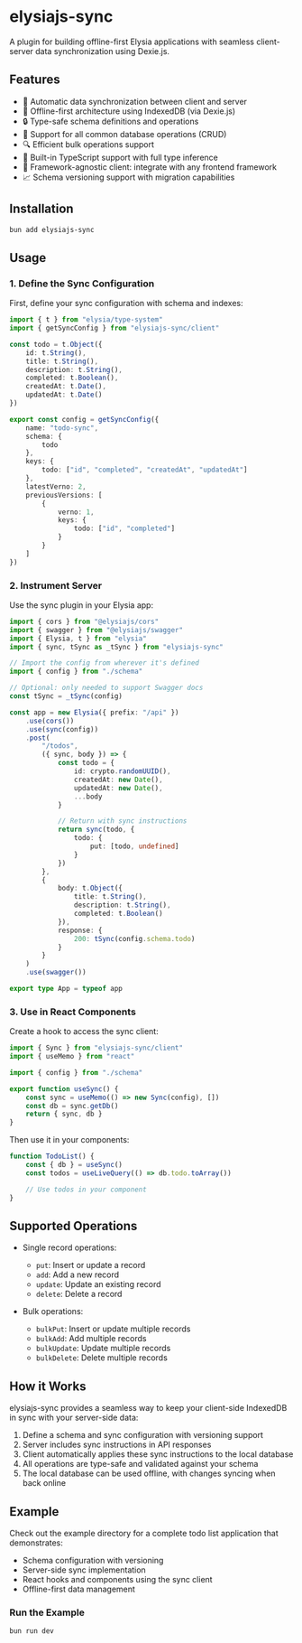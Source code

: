 # elysiajs-sync

A plugin for building offline-first Elysia applications with seamless client-server data synchronization using Dexie.js.

## Features

- 🔄 Automatic data synchronization between client and server
- 📱 Offline-first architecture using IndexedDB (via Dexie.js)
- 🔒 Type-safe schema definitions and operations
- 🚀 Support for all common database operations (CRUD)
- 🔍 Efficient bulk operations support
- 📐 Built-in TypeScript support with full type inference
- 🤝 Framework-agnostic client: integrate with any frontend framework
- 📈 Schema versioning support with migration capabilities

## Installation

```bash
bun add elysiajs-sync
```

## Usage

### 1. Define the Sync Configuration

First, define your sync configuration with schema and indexes:

```typescript
import { t } from "elysia/type-system"
import { getSyncConfig } from "elysiajs-sync/client"

const todo = t.Object({
	id: t.String(),
	title: t.String(),
	description: t.String(),
	completed: t.Boolean(),
	createdAt: t.Date(),
	updatedAt: t.Date()
})

export const config = getSyncConfig({
	name: "todo-sync",
	schema: {
		todo
	},
	keys: {
		todo: ["id", "completed", "createdAt", "updatedAt"]
	},
	latestVerno: 2,
	previousVersions: [
		{
			verno: 1,
			keys: {
				todo: ["id", "completed"]
			}
		}
	]
})
```

### 2. Instrument Server

Use the sync plugin in your Elysia app:

```typescript
import { cors } from "@elysiajs/cors"
import { swagger } from "@elysiajs/swagger"
import { Elysia, t } from "elysia"
import { sync, tSync as _tSync } from "elysiajs-sync"

// Import the config from wherever it's defined
import { config } from "./schema"

// Optional: only needed to support Swagger docs
const tSync = _tSync(config)

const app = new Elysia({ prefix: "/api" })
	.use(cors())
	.use(sync(config))
	.post(
		"/todos",
		({ sync, body }) => {
			const todo = {
				id: crypto.randomUUID(),
				createdAt: new Date(),
				updatedAt: new Date(),
				...body
			}

			// Return with sync instructions
			return sync(todo, {
				todo: {
					put: [todo, undefined]
				}
			})
		},
		{
			body: t.Object({
				title: t.String(),
				description: t.String(),
				completed: t.Boolean()
			}),
			response: {
				200: tSync(config.schema.todo)
			}
		}
	)
	.use(swagger())

export type App = typeof app
```

### 3. Use in React Components

Create a hook to access the sync client:

```typescript
import { Sync } from "elysiajs-sync/client"
import { useMemo } from "react"

import { config } from "./schema"

export function useSync() {
	const sync = useMemo(() => new Sync(config), [])
	const db = sync.getDb()
	return { sync, db }
}
```

Then use it in your components:

```typescript
function TodoList() {
	const { db } = useSync()
	const todos = useLiveQuery(() => db.todo.toArray())

	// Use todos in your component
}
```

## Supported Operations

- Single record operations:

  - `put`: Insert or update a record
  - `add`: Add a new record
  - `update`: Update an existing record
  - `delete`: Delete a record

- Bulk operations:

  - `bulkPut`: Insert or update multiple records
  - `bulkAdd`: Add multiple records
  - `bulkUpdate`: Update multiple records
  - `bulkDelete`: Delete multiple records

## How it Works

elysiajs-sync provides a seamless way to keep your client-side IndexedDB in sync with your server-side data:

1. Define a schema and sync configuration with versioning support
2. Server includes sync instructions in API responses
3. Client automatically applies these sync instructions to the local database
4. All operations are type-safe and validated against your schema
5. The local database can be used offline, with changes syncing when back online

## Example

Check out the example directory for a complete todo list application that demonstrates:

- Schema configuration with versioning
- Server-side sync implementation
- React hooks and components using the sync client
- Offline-first data management

### Run the Example

```bash
bun run dev
```
